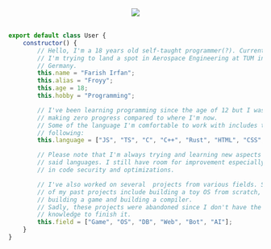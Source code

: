 <div align="center">
    <a href="https://discord.gg/P8ZXv9mr4F"><img src="https://img.shields.io/badge/Discord-%235865F2.svg?style=for-the-badge&logo=discord&logoColor=white" /></a>
</div>

<br />

```javascript
export default class User {
    constructor() {
        // Hello, I'm a 18 years old self-taught programmer(?). Currently,
        // I'm trying to land a spot in Aerospace Engineering at TUM in
        // Germany.
        this.name = "Farish Irfan";
        this.alias = "Froyy";
        this.age = 18;
        this.hobby = "Programming";

        // I've been learning programming since the age of 12 but I was
        // making zero progress compared to where I'm now.
        // Some of the language I'm comfortable to work with includes the
        // following:
        this.language = ["JS", "TS", "C", "C++", "Rust", "HTML", "CSS", "Python"];

        // Please note that I'm always trying and learning new aspects in
        // said languages. I still have room for improvement especially
        // in code security and optimizations.

        // I've also worked on several  projects from various fields. Some
        // of my past projects include building a toy OS from scratch,
        // building a game and building a compiler.
        // Sadly, these projects were abandoned since I don't have the
        // knowledge to finish it.
        this.field = ["Game", "OS", "DB", "Web", "Bot", "AI"];
    }
}
```
